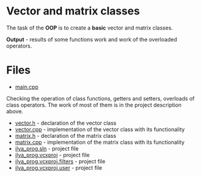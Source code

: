 # Vector and matrix classes

The task of the **OOP** is to create a **basic** vector and matrix classes. 

**Output** - results of some functions work and work of the overloaded operators.

# Files

* [main.cpp](https://github.com/EjenY-Poltavchiny/CPLUS-practice/new/main/Vector%7CMatrix%20classes)
 
Checking the operation of class functions, getters and setters, overloads of class operators. The work of most of them is in the project description above.

* [vector.h](https://github.com/EjenY-Poltavchiny/CPLUS-practice/new/main/Vector%7CMatrix%20classes/vector.h) - declaration of the vector class
* [vector.cpp](https://github.com/EjenY-Poltavchiny/CPLUS-practice/new/main/Vector%7CMatrix%20classes.vectorcpp) - implementation of the vector class with its functionality
* [matrix.h](https://github.com/EjenY-Poltavchiny/CPLUS-practice/new/main/Vector%7CMatrix%20classes/matrix.h) - declaration of the matrix class
* [matrix.cpp](https://github.com/EjenY-Poltavchiny/CPLUS-practice/new/main/Vector%7CMatrix%20classes/matrix.cpp) - implementation of the matrix class with its functionality
* [ilya_prog.sln](https://github.com/EjenY-Poltavchiny/CPLUS-practice/blob/main/Vector%7CMatrix%20classes/ilya_prog.sln) - project file
* [ilya_prog.vcxproj](https://github.com/EjenY-Poltavchiny/CPLUS-practice/blob/main/Vector%7CMatrix%20classes/ilya_prog.vcxproj) - project file
* [ilya_prog.vcxproj.filters](https://github.com/EjenY-Poltavchiny/CPLUS-practice/blob/main/Vector%7CMatrix%20classes/ilya_prog.vcxproj.filters) - project file
* [ilya_prog.vcxproj.user](https://github.com/EjenY-Poltavchiny/CPLUS-practice/blob/main/Vector%7CMatrix%20classes/ilya_prog.vcxproj.user) - project file
